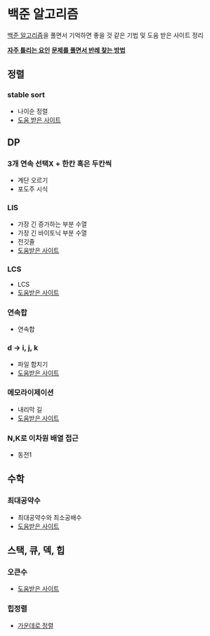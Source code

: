 # 백준 알고리즘
[백준 알고리즘][1]을 풀면서 기억하면 좋을 것 같은 기법 및 도움 받은 사이트 정리

**[자주 틀리는 요인][10]**
**[문제를 풀면서 반례 찾는 방법][9]**

## 정렬
### stable sort
- 나이순 정렬
- [도움 받은 사이트][2]

## DP

### 3개 연속 선택X + 한칸 혹은 두칸씩
- 계단 오르기
- 포도주 시식

### LIS
- 가장 긴 증가하는 부분 수열
- 가장 긴 바이토닉 부분 수열
- 전깃줄
- [도움받은 사이트][3]

### LCS
- LCS
- [도움받은 사이트][4]
 
### 연속합
- 연속합
  
### d -> i, j, k
- 파일 합치기
- [도움받은 사이트][5]

### 메모라이제이션
- 내리막 길
- [도움받은 사이트][6]

### N,K로 이차원 배열 접근
- 동전1

## 수학
### 최대공약수
- 최대공약수와 최소공배수
- [도움받은 사이트][7]

## 스택, 큐, 덱, 힙
### 오큰수
- [도움받은 사이트][8]

### 힙정렬
- [가운데로 정렬][11]


[1]: https://www.acmicpc.net
[2]: https://twpower.github.io/71-use-sort-and-stable_sort-in-cpp
[3]: https://jason9319.tistory.com/113
[4]: https://www.crocus.co.kr/787
[5]: https://www.crocus.co.kr/1073
[6]: https://zorba91.tistory.com/entry/java-백준-알고리즘-1520번-내리막-길-풀이
[7]: https://hyeonstorage.tistory.com/336
[8]: https://justicehui.github.io/ps/2019/07/05/BOJ17298-BOJ17299/
[9]: https://www.acmicpc.net/board/view/25456
[10]: https://www.acmicpc.net/blog/view/70
[11]: https://www.crocus.co.kr/625
